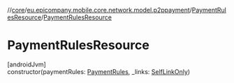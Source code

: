 //[core](../../../index.md)/[eu.epicompany.mobile.core.network.model.p2ppayment](../index.md)/[PaymentRulesResource](index.md)/[PaymentRulesResource](-payment-rules-resource.md)

# PaymentRulesResource

[androidJvm]\
constructor(paymentRules: [PaymentRules](../../eu.epicompany.mobile.core.domain.model.consent/-payment-rules/index.md), _links: [SelfLinkOnly](../../eu.epicompany.mobile.core.network.hypermedia/-self-link-only/index.md))
